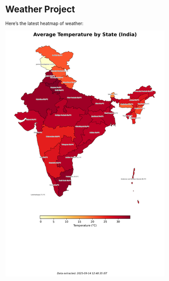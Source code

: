 # Weather Project

Here’s the latest heatmap of weather:

![India Heatmap](docs/assets/india_heatmap.png?v=C66A6D)
